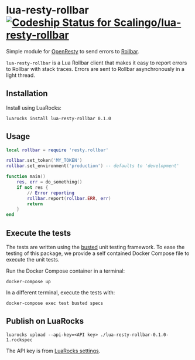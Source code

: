 # lua-resty-rollbar [ ![Codeship Status for Scalingo/lua-resty-rollbar](https://app.codeship.com/projects/d0902e10-6667-0136-c148-5e8eddb6d7b2/status?branch=master)](https://app.codeship.com/projects/297381)

Simple module for [OpenResty](http://openresty.org/) to send errors to
[Rollbar](https://rollbar.com).

`lua-resty-rollbar` is a Lua Rollbar client that makes it easy to report errors to Rollbar with
stack traces. Errors are sent to Rollbar asynchronously in a light thread.

## Installation

Install using LuaRocks:

```
luarocks install lua-resty-rollbar 0.1.0
```

## Usage

```lua
local rollbar = require 'resty.rollbar'

rollbar.set_token('MY_TOKEN')
rollbar.set_environment('production') -- defaults to 'development'

function main()
	res, err = do_something()
	if not res {
		// Error reporting
		rollbar.report(rollbar.ERR, err)
		return
	}
end
```

## Execute the tests

The tests are written using the [busted](http://olivinelabs.com/busted/) unit testing
framework. To ease the testing of this package, we provide a self contained Docker Compose file
to execute the unit tests.

Run the Docker Compose container in a terminal:

```
docker-compose up
```

In a different terminal, execute the tests with:

```
docker-compose exec test busted specs
```

## Publish on LuaRocks

```
luarocks upload --api-key=<API key> ./lua-resty-rollbar-0.1.0-1.rockspec
```

The API key is from [LuaRocks settings](https://luarocks.org/settings/api-keys).
